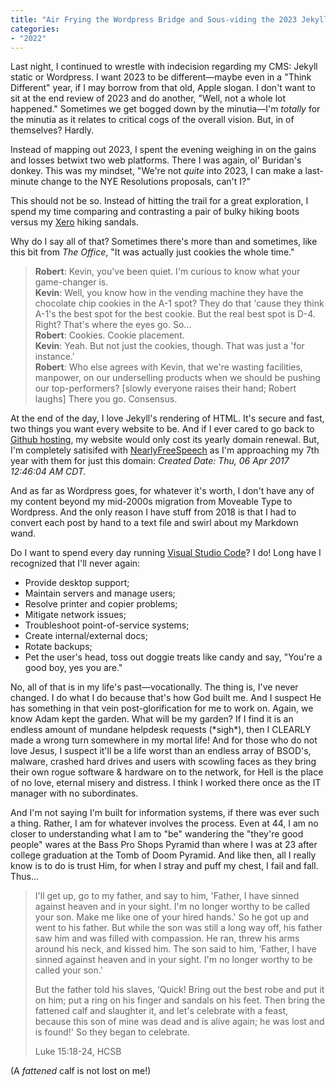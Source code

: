 ```yaml
---
title: "Air Frying the Wordpress Bridge and Sous-viding the 2023 Jekyll Leap to Pork Belly"
categories:
- "2022"
---
```


Last night, I continued to wrestle with indecision regarding my CMS:  Jekyll static or Wordpress.  I want 2023 to be different—maybe even in a "Think Different" year, if I may borrow from that old, Apple slogan.  I don't want to sit at the end review of 2023 and do another, "Well, not a whole lot happened."  Sometimes we get bogged down by the minutia—I'm *totally* for the minutia as it relates to critical cogs of the overall vision.  But, in of themselves?  Hardly.

Instead of mapping out 2023, I spent the evening weighing in on the gains and losses betwixt two web platforms.  There I was again, ol' Buridan's donkey.  This was my mindset, "We're not *quite* into 2023, I can make a last-minute change to the NYE Resolutions proposals, can't I?"

This should not be so.  Instead of hitting the trail for a great exploration, I spend my time comparing and contrasting a pair of bulky hiking boots versus my [Xero](https://xeroshoes.com/) hiking sandals.

Why do I say all of that?  Sometimes there's more than and sometimes, like this bit from *The Office*, "It was actually just cookies the whole time."

> **Robert**: Kevin, you've been quiet. I'm curious to know what your game-changer is.  
> **Kevin**: Well, you know how in the vending machine they have the chocolate chip cookies in the A-1 spot? They do that 'cause they think A-1's the best spot for the best cookie. But the real best spot is D-4. Right? That's where the eyes go. So...  
> **Robert**: Cookies. Cookie placement.  
> **Kevin**: Yeah. But not just the cookies, though. That was just a 'for instance.'  
> **Robert**: Who else agrees with Kevin, that we're wasting facilities, manpower, on our underselling products when we should be pushing our top-performers? [slowly everyone raises their hand; Robert laughs] There you go. Consensus.  

At the end of the day, I love Jekyll's rendering of HTML.  It's secure and fast, two things you want every website to be. And if I ever cared to go back to [Github hosting](https://pages.github.com/), my website would only cost its yearly domain renewal.  But, I'm completely satisifed with [NearlyFreeSpeech](https://www.nearlyfreespeech.net/) as I'm approaching my 7th year with them for just this domain: *Created Date: Thu, 06 Apr 2017 12:46:04 AM CDT.*

And as far as Wordpress goes, for whatever it's worth, I don't have any of my content beyond my mid-2000s migration from Moveable Type to Wordpress.   And the only reason I have stuff from 2018 is that I had to convert each post by hand to a text file and swirl about my Markdown wand.  

Do I want to spend every day running [Visual Studio Code](https://code.visualstudio.com/)?  I do! Long have I recognized that I'll never again:

* Provide desktop support; 
* Maintain servers and manage users;
* Resolve printer and copier problems;
* Mitigate network issues;
* Troubleshoot point-of-service systems;
* Create internal/external docs;
* Rotate backups;
* Pet the user's head, toss out doggie treats like candy and say, "You're a good boy, yes you are."

No, all of that is in my life's past—vocationally.  The thing is, I've never changed.  I do what I do because that's how God built me.  And I suspect He has something in that vein post-glorification for me to work on.  Again, we know Adam kept the garden.  What will be my garden?  If I find it is an endless amount of mundane helpdesk requests (\*sigh\*), then I CLEARLY made a wrong turn somewhere in my mortal life!  And for those who do not love Jesus, I suspect it'll be a life worst than an endless array of BSOD's, malware, crashed hard drives and users with scowling faces as they bring their own rogue software & hardware on to the network, for Hell is the place of no love, eternal misery and distress.  I think I worked there once as the IT manager with no subordinates. 

And I'm not saying I'm built for information systems, if there was ever such a thing.  Rather, I am for whatever involves the process.  Even at 44, I am no closer to understanding what I am to "be" wandering the "they're good people" wares at the Bass Pro Shops Pyramid than where I was at 23 after college graduation at the Tomb of Doom Pyramid.  And like then, all I really know is to do is trust Him, for when I stray and puff my chest, I fail and fall. Thus...

> I'll get up, go to my father, and say to him, 'Father, I have sinned  against heaven and in your sight. I'm no longer worthy to be called your son. Make me like one of your hired hands.' So he got up and went to his father. But while the son was still a long way off, his father saw him and was filled with compassion.  He ran, threw his arms around his neck, and kissed  him. The son said to him, ‘Father, I have sinned against heaven and in your sight. I'm no longer worthy to be called your son.'  
>
> But the father told his slaves, ‘Quick! Bring out the best robe and put it on him; put a ring on his finger and sandals on his feet.  Then bring the fattened calf and slaughter it, and let's celebrate with a feast, because this son of mine was dead and is alive again; he was lost and is found!' So they began to celebrate.  
>  
> Luke 15:18-24, HCSB  

(A *fattened* calf is not lost on me!)
